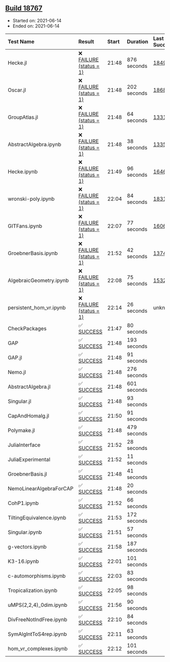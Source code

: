 ## [Build 18767](https://oscarci.mathematik.uni-kl.de/job/oscar/18767/)

* Started on: 2021-06-14
* Ended on: 2021-06-14

| Test Name    | Result | Start | Duration | Last Success | First Failure |
|:-------------|:-------|:------|:---------|:-------------|:--------------|
| Hecke.jl | ❌ [FAILURE (status = 1)](https://oscarci.mathematik.uni-kl.de/job/oscar/18767/artifact/logs/build-18767/Hecke.jl.log) | 21:48 | 876 seconds | [18490](https://oscarci.mathematik.uni-kl.de/job/oscar/18490/) | [18491](https://oscarci.mathematik.uni-kl.de/job/oscar/18491/) |
| Oscar.jl | ❌ [FAILURE (status = 1)](https://oscarci.mathematik.uni-kl.de/job/oscar/18767/artifact/logs/build-18767/Oscar.jl.log) | 21:48 | 202 seconds | [18684](https://oscarci.mathematik.uni-kl.de/job/oscar/18684/) | [18685](https://oscarci.mathematik.uni-kl.de/job/oscar/18685/) |
| GroupAtlas.jl | ❌ [FAILURE (status = 1)](https://oscarci.mathematik.uni-kl.de/job/oscar/18767/artifact/logs/build-18767/GroupAtlas.jl.log) | 21:48 | 64 seconds | [13311](https://oscarci.mathematik.uni-kl.de/job/oscar/13311/) | [13312](https://oscarci.mathematik.uni-kl.de/job/oscar/13312/) |
| AbstractAlgebra.ipynb | ❌ [FAILURE (status = 1)](https://oscarci.mathematik.uni-kl.de/job/oscar/18767/artifact/logs/build-18767/AbstractAlgebra.ipynb.log) | 21:48 | 38 seconds | [13355](https://oscarci.mathematik.uni-kl.de/job/oscar/13355/) | [13356](https://oscarci.mathematik.uni-kl.de/job/oscar/13356/) |
| Hecke.ipynb | ❌ [FAILURE (status = 1)](https://oscarci.mathematik.uni-kl.de/job/oscar/18767/artifact/logs/build-18767/Hecke.ipynb.log) | 21:49 | 96 seconds | [16463](https://oscarci.mathematik.uni-kl.de/job/oscar/16463/) | [16464](https://oscarci.mathematik.uni-kl.de/job/oscar/16464/) |
| wronski-poly.ipynb | ❌ [FAILURE (status = 1)](https://oscarci.mathematik.uni-kl.de/job/oscar/18767/artifact/logs/build-18767/wronski-poly.ipynb.log) | 22:04 | 84 seconds | [18314](https://oscarci.mathematik.uni-kl.de/job/oscar/18314/) | [18315](https://oscarci.mathematik.uni-kl.de/job/oscar/18315/) |
| GITFans.ipynb | ❌ [FAILURE (status = 1)](https://oscarci.mathematik.uni-kl.de/job/oscar/18767/artifact/logs/build-18767/GITFans.ipynb.log) | 22:07 | 77 seconds | [16068](https://oscarci.mathematik.uni-kl.de/job/oscar/16068/) | [16069](https://oscarci.mathematik.uni-kl.de/job/oscar/16069/) |
| GroebnerBasis.ipynb | ❌ [FAILURE (status = 1)](https://oscarci.mathematik.uni-kl.de/job/oscar/18767/artifact/logs/build-18767/GroebnerBasis.ipynb.log) | 21:52 | 42 seconds | [13748](https://oscarci.mathematik.uni-kl.de/job/oscar/13748/) | [13749](https://oscarci.mathematik.uni-kl.de/job/oscar/13749/) |
| AlgebraicGeometry.ipynb | ❌ [FAILURE (status = 1)](https://oscarci.mathematik.uni-kl.de/job/oscar/18767/artifact/logs/build-18767/AlgebraicGeometry.ipynb.log) | 22:08 | 75 seconds | [15322](https://oscarci.mathematik.uni-kl.de/job/oscar/15322/) | [15323](https://oscarci.mathematik.uni-kl.de/job/oscar/15323/) |
| persistent_hom_vr.ipynb | ❌ [FAILURE (status = 1)](https://oscarci.mathematik.uni-kl.de/job/oscar/18767/artifact/logs/build-18767/persistent_hom_vr.ipynb.log) | 22:14 | 26 seconds | unknown | unknown |
| CheckPackages | ✅ [SUCCESS](https://oscarci.mathematik.uni-kl.de/job/oscar/18767/artifact/logs/build-18767/CheckPackages.log) | 21:47 | 80 seconds |  |  |
| GAP | ✅ [SUCCESS](https://oscarci.mathematik.uni-kl.de/job/oscar/18767/artifact/logs/build-18767/GAP.log) | 21:48 | 193 seconds |  |  |
| GAP.jl | ✅ [SUCCESS](https://oscarci.mathematik.uni-kl.de/job/oscar/18767/artifact/logs/build-18767/GAP.jl.log) | 21:48 | 91 seconds |  |  |
| Nemo.jl | ✅ [SUCCESS](https://oscarci.mathematik.uni-kl.de/job/oscar/18767/artifact/logs/build-18767/Nemo.jl.log) | 21:48 | 276 seconds |  |  |
| AbstractAlgebra.jl | ✅ [SUCCESS](https://oscarci.mathematik.uni-kl.de/job/oscar/18767/artifact/logs/build-18767/AbstractAlgebra.jl.log) | 21:48 | 601 seconds |  |  |
| Singular.jl | ✅ [SUCCESS](https://oscarci.mathematik.uni-kl.de/job/oscar/18767/artifact/logs/build-18767/Singular.jl.log) | 21:48 | 93 seconds |  |  |
| CapAndHomalg.jl | ✅ [SUCCESS](https://oscarci.mathematik.uni-kl.de/job/oscar/18767/artifact/logs/build-18767/CapAndHomalg.jl.log) | 21:50 | 91 seconds |  |  |
| Polymake.jl | ✅ [SUCCESS](https://oscarci.mathematik.uni-kl.de/job/oscar/18767/artifact/logs/build-18767/Polymake.jl.log) | 21:48 | 479 seconds |  |  |
| JuliaInterface | ✅ [SUCCESS](https://oscarci.mathematik.uni-kl.de/job/oscar/18767/artifact/logs/build-18767/JuliaInterface.log) | 21:52 | 28 seconds |  |  |
| JuliaExperimental | ✅ [SUCCESS](https://oscarci.mathematik.uni-kl.de/job/oscar/18767/artifact/logs/build-18767/JuliaExperimental.log) | 21:52 | 11 seconds |  |  |
| GroebnerBasis.jl | ✅ [SUCCESS](https://oscarci.mathematik.uni-kl.de/job/oscar/18767/artifact/logs/build-18767/GroebnerBasis.jl.log) | 21:48 | 41 seconds |  |  |
| NemoLinearAlgebraForCAP | ✅ [SUCCESS](https://oscarci.mathematik.uni-kl.de/job/oscar/18767/artifact/logs/build-18767/NemoLinearAlgebraForCAP.log) | 21:48 | 20 seconds |  |  |
| CohP1.ipynb | ✅ [SUCCESS](https://oscarci.mathematik.uni-kl.de/job/oscar/18767/artifact/logs/build-18767/CohP1.ipynb.log) | 21:52 | 66 seconds |  |  |
| TiltingEquivalence.ipynb | ✅ [SUCCESS](https://oscarci.mathematik.uni-kl.de/job/oscar/18767/artifact/logs/build-18767/TiltingEquivalence.ipynb.log) | 21:53 | 172 seconds |  |  |
| Singular.ipynb | ✅ [SUCCESS](https://oscarci.mathematik.uni-kl.de/job/oscar/18767/artifact/logs/build-18767/Singular.ipynb.log) | 21:51 | 57 seconds |  |  |
| g-vectors.ipynb | ✅ [SUCCESS](https://oscarci.mathematik.uni-kl.de/job/oscar/18767/artifact/logs/build-18767/g-vectors.ipynb.log) | 21:58 | 187 seconds |  |  |
| K3-16.ipynb | ✅ [SUCCESS](https://oscarci.mathematik.uni-kl.de/job/oscar/18767/artifact/logs/build-18767/K3-16.ipynb.log) | 22:01 | 101 seconds |  |  |
| c-automorphisms.ipynb | ✅ [SUCCESS](https://oscarci.mathematik.uni-kl.de/job/oscar/18767/artifact/logs/build-18767/c-automorphisms.ipynb.log) | 22:03 | 83 seconds |  |  |
| Tropicalization.ipynb | ✅ [SUCCESS](https://oscarci.mathematik.uni-kl.de/job/oscar/18767/artifact/logs/build-18767/Tropicalization.ipynb.log) | 22:05 | 98 seconds |  |  |
| uMPS(2,2,4)_0dim.ipynb | ✅ [SUCCESS](https://oscarci.mathematik.uni-kl.de/job/oscar/18767/artifact/logs/build-18767/uMPS-2-2-4-_0dim.ipynb.log) | 21:56 | 90 seconds |  |  |
| DivFreeNotIndFree.ipynb | ✅ [SUCCESS](https://oscarci.mathematik.uni-kl.de/job/oscar/18767/artifact/logs/build-18767/DivFreeNotIndFree.ipynb.log) | 22:10 | 84 seconds |  |  |
| SymAlgIntToS4rep.ipynb | ✅ [SUCCESS](https://oscarci.mathematik.uni-kl.de/job/oscar/18767/artifact/logs/build-18767/SymAlgIntToS4rep.ipynb.log) | 22:11 | 63 seconds |  |  |
| hom_vr_complexes.ipynb | ✅ [SUCCESS](https://oscarci.mathematik.uni-kl.de/job/oscar/18767/artifact/logs/build-18767/hom_vr_complexes.ipynb.log) | 22:12 | 101 seconds |  |  |
